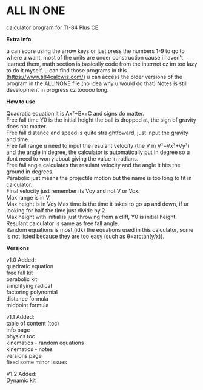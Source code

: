 # ALL IN ONE
calculator program for TI-84 Plus CE

**Extra Info**

u can score using the arrow keys or just press the numbers 1-9 to go to where u want, most of the units are under construction cause i haven't learned them, math section is basically code from the internet cz im too lazy to do it myself, u can find those programs in this [(https://www.ti84calcwiz.com/)](https://www.ti84calcwiz.com/) u can access the older versions of the program in the ALLINONE file (no idea why u would do that) Notes is still development in progress cz tooooo long.





**How to use**

Quadratic equation it is Ax²+Bx+C and signs do matter.\
Free fall time Y0 is the initial height the ball is dropped at, the sign of gravity does not matter.\
Free fall distance and speed is quite straightfoward, just input the gravity and time.\
Free fall range u need to input the resulant velocity (the V in V²=Vx²+Vy²) and the angle in degree, the calculator is automatically put in degree so u dont need to worry about giving the value in radians.\
Free fall angle calculates the resulant velocity and the angle it hits the ground in degrees.\
Parabolic just means the projectile motion but the name is too long to fit in calculator.\
Final velocity just remember its Voy and not V or Vox.\
Max range is in V.\
Max height is in Voy
Max time is the time it takes to go up and down, if ur looking for half the time just divide by 2.\
Max height with initial is just throwing from a cliff, Y0 is initial height.\
Resulant calculator is same as free fall angle.\
Random equations is most (idk) the equations used in this calculator, some is not listed because they are too easy (such as θ=arctan(y/x)).





**Versions**

v1.0
Added:\
quadratic equation\
free fall kit\
parabolic kit\
simplifying radical\
factoring polynomial\
distance formula\
midpoint formula


v1.1
Added:\
table of content (toc)\
info page\
physics toc\
kinematics - random equations\
kinematics - notes\
versions page\
fixed some minor issues

V1.2
Added:\
Dynamic kit

